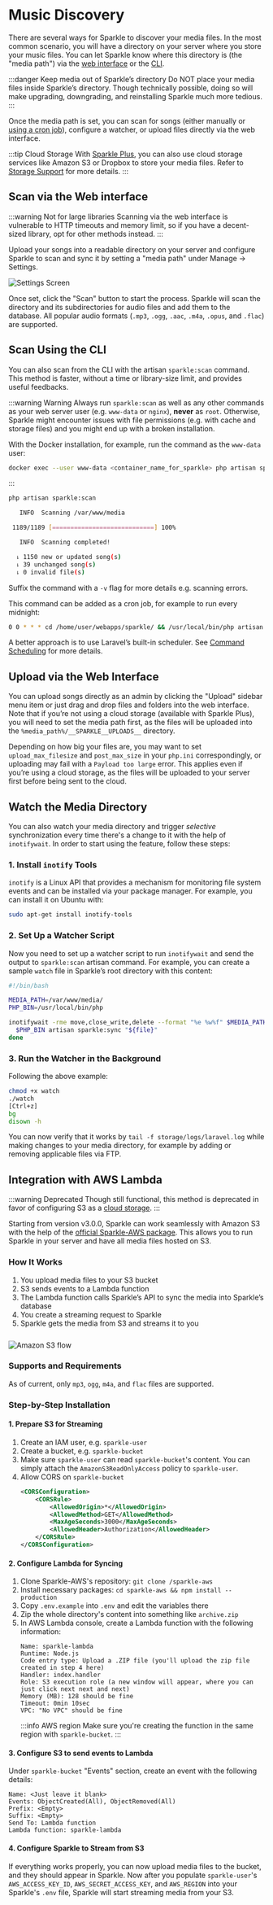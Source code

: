 # Music Discovery

There are several ways for Sparkle to discover your media files. In the most common scenario, you will have a directory on your server where you store your music files.
You can let Sparkle know where this directory is (the "media path") via the [web interface](#scan-via-the-web-interface) or the [CLI](../cli-commands#sparkle-storage-local).

:::danger Keep media out of Sparkle’s directory
Do NOT place your media files inside Sparkle’s directory. Though technically possible, doing so will make upgrading, downgrading, and reinstalling Sparkle much more tedious.
:::

Once the media path is set, you can scan for songs (either manually or [using a cron job](../cli-commands#command-scheduling)), configure a watcher, or upload files directly via the web interface.

:::tip Cloud Storage
With [Sparkle Plus](..), you can also use cloud storage services like Amazon S3 or Dropbox to store your media files. Refer to [Storage Support](..) for more details.
:::

## Scan via the Web interface

:::warning Not for large libraries
Scanning via the web interface is vulnerable to HTTP timeouts and memory limit, so if you have a decent-sized library, opt for other methods instead.
:::

Upload your songs into a readable directory on your server and configure Sparkle to scan and sync it by setting a "media path" under Manage → Settings.

![Settings Screen](../assets/img/settings.webp)

Once set, click the "Scan" button to start the process. Sparkle will scan the directory and its subdirectories for audio files and add them to the database.
All popular audio formats (`.mp3`, `.ogg`, `.aac`, `.m4a`, `.opus`, and `.flac`) are supported.

## Scan Using the CLI

You can also scan from the CLI with the artisan `sparkle:scan` command. This method is faster, without a time or library-size limit, and provides useful feedbacks.

:::warning Warning
Always run `sparkle:scan` as well as any other commands as your web server user (e.g. `www-data` or `nginx`), **never** as `root`.
Otherwise, Sparkle might encounter issues with file permissions (e.g. with cache and storage files) and you might end up with a broken installation.

With the Docker installation, for example, run the command as the `www-data` user:

```bash
docker exec --user www-data <container_name_for_sparkle> php artisan sparkle:scan
```
:::

```bash
php artisan sparkle:scan

   INFO  Scanning /var/www/media

 1189/1189 [============================] 100%

   INFO  Scanning completed!

  ⇂ 1150 new or updated song(s)
  ⇂ 39 unchanged song(s)
  ⇂ 0 invalid file(s)
```

Suffix the command with a `-v` flag for more details e.g. scanning errors.

This command can be added as a cron job, for example to run every midnight:

```bash
0 0 * * * cd /home/user/webapps/sparkle/ && /usr/local/bin/php artisan sparkle:scan >/dev/null 2>&1
```

A better approach is to use Laravel’s built-in scheduler. See [Command Scheduling](../cli-commands#command-scheduling) for more details.

## Upload via the Web Interface
You can upload songs directly as an admin by clicking the "Upload" sidebar menu item or just drag and drop files and folders into the web interface.
Note that if you’re not using a cloud storage (available with Sparkle Plus), you will need to set the media path first,
as the files will be uploaded into the `%media_path%/__SPARKLE__UPLOADS__` directory.

Depending on how big your files are, you may want to set `upload_max_filesize` and `post_max_size` in your `php.ini` correspondingly, or uploading may fail with a `Payload too large` error.
This applies even if you’re using a cloud storage, as the files will be uploaded to your server first before being sent to the cloud.

## Watch the Media Directory

You can also watch your media directory and trigger _selective_ synchronization every time there's a change to it with the help of `inotifywait`.
In order to start using the feature, follow these steps:

### 1. Install `inotify` Tools

`inotify` is a Linux API that provides a mechanism for monitoring file system events and can be installed via your package manager.
For example, you can install it on Ubuntu with:

``` bash
sudo apt-get install inotify-tools
```

### 2. Set Up a Watcher Script

Now you need to set up a watcher script to run `inotifywait` and send the output to `sparkle:scan` artisan command. For example, you can create a sample `watch` file in Sparkle’s root directory with this content:

``` bash
#!/bin/bash

MEDIA_PATH=/var/www/media/
PHP_BIN=/usr/local/bin/php

inotifywait -rme move,close_write,delete --format "%e %w%f" $MEDIA_PATH | while read file; do
  $PHP_BIN artisan sparkle:sync "${file}"
done
```
### 3. Run the Watcher in the Background

Following the above example:

``` bash
chmod +x watch
./watch
[Ctrl+z]
bg
disown -h
```

You can now verify that it works by `tail -f storage/logs/laravel.log` while making changes to your media directory, for example by adding or removing applicable files via FTP.

## Integration with AWS Lambda

:::warning Deprecated
Though still functional, this method is deprecated in favor of configuring S3 as a [cloud storage](..).
:::

Starting from version v3.0.0, Sparkle can work seamlessly with Amazon S3 with the help of the [official Sparkle-AWS package](https://github.com/discussionforall/sparkle-player-laravel-vue-aws). This allows you to run Sparkle in your server and have all media files hosted on S3.

### How It Works

1. You upload media files to your S3 bucket
2. S3 sends events to a Lambda function
3. The Lambda function calls Sparkle’s API to sync the media into Sparkle’s database
4. You create a streaming request to Sparkle
5. Sparkle gets the media from S3 and streams it to you

<div style="height: 12px"></div>

<img loading="lazy" class="border-0" src="../assets/img/s3-flow.svg" alt="Amazon S3 flow" />

### Supports and Requirements

As of current, only `mp3`, `ogg`, `m4a`, and `flac` files are supported.

### Step-by-Step Installation

#### 1. Prepare S3 for Streaming

  1. Create an IAM user, e.g. `sparkle-user`
  2. Create a bucket, e.g. `sparkle-bucket`
  3. Make sure `sparkle-user` can read `sparkle-bucket`'s  content. You can simply attach the `AmazonS3ReadOnlyAccess` policy to `sparkle-user`.
  4. Allow CORS on `sparkle-bucket`
      ```xml
      <CORSConfiguration>
          <CORSRule>
              <AllowedOrigin>*</AllowedOrigin>
              <AllowedMethod>GET</AllowedMethod>
              <MaxAgeSeconds>3000</MaxAgeSeconds>
              <AllowedHeader>Authorization</AllowedHeader>
          </CORSRule>
      </CORSConfiguration>
      ```

#### 2. Configure Lambda for Syncing

1. Clone Sparkle-AWS's repository: `git clone /sparkle-aws`
2. Install necessary packages: `cd sparkle-aws && npm install --production`
3. Copy `.env.example` into `.env` and edit the variables there
4. Zip the whole directory's content into something like `archive.zip`
5. In AWS Lambda console, create a Lambda function with the following information:
    ```
    Name: sparkle-lambda
    Runtime: Node.js
    Code entry type: Upload a .ZIP file (you'll upload the zip file created in step 4 here)
    Handler: index.handler
    Role: S3 execution role (a new window will appear, where you can just click next next and next)
    Memory (MB): 128 should be fine
    Timeout: 0min 10sec
    VPC: "No VPC" should be fine
    ```
    :::info AWS region
    Make sure you're creating the function in the same region with `sparkle-bucket`.
    :::

#### 3. Configure S3 to send events to Lambda

Under `sparkle-bucket` "Events" section, create an event with the following details:

```
Name: <Just leave it blank>
Events: ObjectCreated(All), ObjectRemoved(All)
Prefix: <Empty>
Suffix: <Empty>
Send To: Lambda function
Lambda function: sparkle-lambda
```

#### 4. Configure Sparkle to Stream from S3

If everything works properly, you can now upload media files to the bucket, and they should appear in Sparkle. Now after you populate `sparkle-user`'s `AWS_ACCESS_KEY_ID`, `AWS_SECRET_ACCESS_KEY`, and `AWS_REGION` into your Sparkle's `.env` file, Sparkle will start streaming media from your S3.
